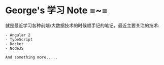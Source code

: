 
# George's 学习 Note =~=

就是最近学习各种前端/大数据技术的时候顺手记的笔记，最近主要关注的技术:

    - Angular 2
    - TypeScript
    - Docker
    - NodeJS
    
    And something more.....

